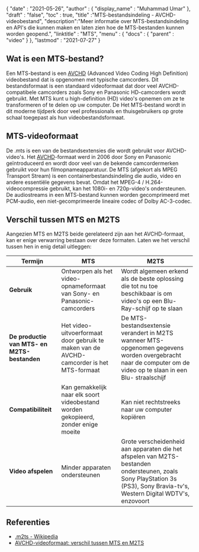 {
  "date" : "2021-05-26",
  "author" : {
    "display_name" : "Muhammad Umar"
},
  "draft" : "false",
  "toc" : true,
  "title" :"MTS-bestandsindeling - AVCHD-videobestand",
  "description":"Meer informatie over MTS-bestandsindeling en API's die kunnen maken en laten zien hoe de MTS-bestanden kunnen worden geopend.",
  "linktitle" : "MTS",
  "menu" : {
    "docs" : {
      "parent" : "video"
}
},
  "lastmod" : "2021-07-27"
}

## Wat is een MTS-bestand?

Een MTS-bestand is een [AVCHD](/nl/video/avchd/) (Advanced Video Coding High Definition) videobestand dat is opgenomen met typische camcorders. Dit bestandsformaat is een standaard videoformaat dat door veel AVCHD-compatibele camcorders zoals Sony en Panasonic HD-camcorders wordt gebruikt. Met MTS kunt u high-definition (HD) video's opnemen om ze te transformeren of te delen op uw computer. De
Het MTS-bestand wordt in dit moderne tijdperk door veel professionals en thuisgebruikers op grote schaal toegepast als hun videobestandsformaat.

## MTS-videoformaat

De .mts is een van de bestandsextensies die wordt gebruikt voor AVCHD-video's. Het [AVCHD](/nl/video/avchd/)-formaat werd in 2006 door Sony en Panasonic geïntroduceerd en wordt door veel van de bekende camcordermerken gebruikt voor hun filmopnameapparatuur. De MTS (afgekort als MPEG Transport Stream) is een containerbestandsindeling die audio, video en andere essentiële gegevens bevat. Omdat het MPEG-4 / H.264-videocompressie gebruikt, kan het 1080i- en 720p-video's ondersteunen. De audiostreams in een MTS-bestand kunnen worden gecomprimeerd met PCM-audio, een niet-gecomprimeerde lineaire codec of Dolby AC-3-codec.

## Verschil tussen MTS en M2TS

Aangezien MTS en M2TS beide gerelateerd zijn aan het AVCHD-formaat, kan er enige verwarring bestaan over deze formaten. Laten we het verschil tussen hen in enig detail uitleggen:

|Termijn|MTS|M2TS|
---|---|---|
|**Gebruik**|Ontworpen als het video-opnameformaat van Sony- en Panasonic-camcorders|Wordt algemeen erkend als de beste oplossing die tot nu toe beschikbaar is om video's op een Blu-Ray-schijf op te slaan|
|**De productie van MTS- en M2TS-bestanden**|Het video-uitvoerformaat door gebruik te maken van de AVCHD-camcorder is het MTS-formaat|De MTS-bestandsextensie verandert in M2TS wanneer MTS-opgenomen gegevens worden overgebracht naar de computer om de video op te slaan in een Blu- straalschijf|
|**Compatibiliteit**| Kan gemakkelijk naar elk soort videobestand worden gekopieerd, zonder enige moeite|Kan niet rechtstreeks naar uw computer kopiëren|
|**Video afspelen**| Minder apparaten ondersteunen| Grote verscheidenheid aan apparaten die het afspelen van M2TS-bestanden ondersteunen, zoals Sony PlayStation 3s (PS3), Sony Bravia-tv's, Western Digital WDTV's, enzovoort |

## Referenties ##

- [.m2ts - Wikipedia](https://en.wikipedia.org/wiki/.m2ts)
- [AVCHD-videoformaat: verschil tussen MTS en M2TS](https://www.videosolo.com/tutorials/mts-vs-m2ts.html)

